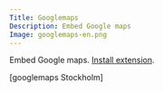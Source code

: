 ```yaml
---
Title: Googlemaps
Description: Embed Google maps
Image: googlemaps-en.png
---
```

Embed Google maps.
[Install extension](https://github.com/datenstrom/yellow-extensions/tree/master/features/googlemaps).

[googlemaps Stockholm]
